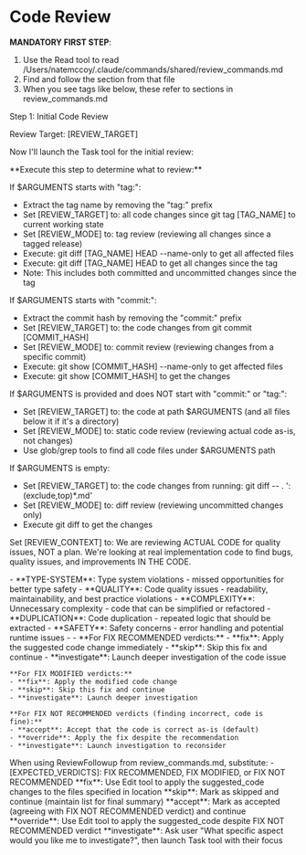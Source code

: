 # Code Review

**MANDATORY FIRST STEP**: 
1. Use the Read tool to read /Users/natemccoy/.claude/commands/shared/review_commands.md
2. Find and follow the <ExecutionSteps> section from that file
3. When you see tags like <ExecutionSteps/> below, these refer to sections in review_commands.md

<ExecutionSteps/>

<InitialReviewOutput>
Step 1: Initial Code Review

  Review Target: [REVIEW_TARGET]

  Now I'll launch the Task tool for the initial review:
</InitialReviewOutput>

<DetermineReviewTarget>
**Execute this step to determine what to review:**

If $ARGUMENTS starts with "tag:":
- Extract the tag name by removing the "tag:" prefix
- Set [REVIEW_TARGET] to: all code changes since git tag [TAG_NAME] to current working state
- Set [REVIEW_MODE] to: tag review (reviewing all changes since a tagged release)
- Execute: git diff [TAG_NAME] HEAD --name-only to get all affected files
- Execute: git diff [TAG_NAME] HEAD to get all changes since the tag
- Note: This includes both committed and uncommitted changes since the tag

If $ARGUMENTS starts with "commit:":
- Extract the commit hash by removing the "commit:" prefix
- Set [REVIEW_TARGET] to: the code changes from git commit [COMMIT_HASH]
- Set [REVIEW_MODE] to: commit review (reviewing changes from a specific commit)
- Execute: git show [COMMIT_HASH] --name-only to get affected files
- Execute: git show [COMMIT_HASH] to get the changes

If $ARGUMENTS is provided and does NOT start with "commit:" or "tag:":
- Set [REVIEW_TARGET] to: the code at path $ARGUMENTS (and all files below it if it's a directory)
- Set [REVIEW_MODE] to: static code review (reviewing actual code as-is, not changes)
- Use glob/grep tools to find all code files under $ARGUMENTS path

If $ARGUMENTS is empty:
- Set [REVIEW_TARGET] to: the code changes from running: git diff -- . ':(exclude,top)*.md'
- Set [REVIEW_MODE] to: diff review (reviewing uncommitted changes only)
- Execute git diff to get the changes

Set [REVIEW_CONTEXT] to: We are reviewing ACTUAL CODE for quality issues, NOT a plan. We're looking at real implementation code to find bugs, quality issues, and improvements IN THE CODE.
</DetermineReviewTarget>

<ReviewCategories>
- **TYPE-SYSTEM**: Type system violations - missed opportunities for better type safety
- **QUALITY**: Code quality issues - readability, maintainability, and best practice violations
- **COMPLEXITY**: Unnecessary complexity - code that can be simplified or refactored
- **DUPLICATION**: Code duplication - repeated logic that should be extracted
- **SAFETY**: Safety concerns - error handling and potential runtime issues
</ReviewCategories>

<ReviewConstraints>
    - <TypeSystemPrinciples/>
    - <CodeDuplicationDetection/>
</ReviewConstraints>

<ReviewKeywords>
    **For FIX RECOMMENDED verdicts:**
    - **fix**: Apply the suggested code change immediately
    - **skip**: Skip this fix and continue
    - **investigate**: Launch deeper investigation of the code issue

    **For FIX MODIFIED verdicts:**
    - **fix**: Apply the modified code change
    - **skip**: Skip this fix and continue
    - **investigate**: Launch deeper investigation

    **For FIX NOT RECOMMENDED verdicts (finding incorrect, code is fine):**
    - **accept**: Accept that the code is correct as-is (default)
    - **override**: Apply the fix despite the recommendation
    - **investigate**: Launch investigation to reconsider
</ReviewKeywords>

<ReviewFollowupParameters>
    When using ReviewFollowup from review_commands.md, substitute:
    - [EXPECTED_VERDICTS]: FIX RECOMMENDED, FIX MODIFIED, or FIX NOT RECOMMENDED
</ReviewFollowupParameters>

<KeywordExecution>
    **fix**: Use Edit tool to apply the suggested_code changes to the files specified in location
    **skip**: Mark as skipped and continue (maintain list for final summary)
    **accept**: Mark as accepted (agreeing with FIX NOT RECOMMENDED verdict) and continue
    **override**: Use Edit tool to apply the suggested_code despite FIX NOT RECOMMENDED verdict
    **investigate**: Ask user "What specific aspect would you like me to investigate?", then launch Task tool with their focus
</KeywordExecution>
